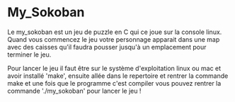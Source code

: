# My_Sokoban
Le my_sokoban est un jeu de puzzle en C qui ce joue sur la console linux. Quand vous commencez le jeu votre personnage apparait dans une map avec des caisses qu'il faudra pousser jusqu'à un emplacement pour terminer le jeu.

Pour lancer le jeu il faut être sur le système d'exploitation linux ou mac et avoir installé 'make', ensuite allée dans le repertoire et rentrer la commande make et une fois que le programme c'est compiler vous pouvez rentrer la commande './my_sokoban' pour lancer le jeu !
